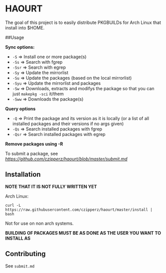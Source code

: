 # HAOURT

The goal of this project is to easily distribute PKGBUILDs for Arch Linux that install into $HOME.

##Usage

**Sync options:**

* `-S`   => Install one or more package(s)
* `-Ss`  => Search with fgrep
* `-Ssr` => Search with egrep
* `-Sy`  => Update the mirrorlist
* `-Su`  => Update the packages (based on the local mirrorlist)
* `-Syu` => Update the mirrorlist and packages
* `-Sw`  => Downloads, extracts and modifys the package so that you can just `makepkg -sci` it/them
* `-Sww` => Downloads the package(s)

**Query options**

* `-Q`   => Print the package and its version as it is locally (or a list of all installed packages and their versions if no args given)
* `-Qs`  => Search installed packages with fgrep
* `-Qsr` => Search installed packages with egrep

**Remove packages using -R**

To submit a package, see *<https://github.com/czipperz/haourt/blob/master/submit.md>*

## Installation

**NOTE THAT IT IS NOT FULLY WRITTEN YET**

Arch Linux:

	curl -L https://raw.githubusercontent.com/czipperz/haourt/master/install | bash

Not for use on non arch systems.

**BUILDING OF PACKAGES MUST BE AS DONE AS THE USER YOU WANT TO INSTALL AS**

## Contributing

See `submit.md`
